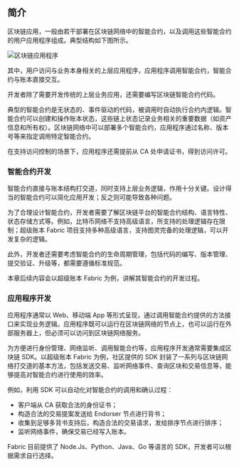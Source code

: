 ## 简介

区块链应用，一般由若干部署在区块链网络中的智能合约，以及调用这些智能合约的用户应用程序组成。典型结构如下图所示。

![区块链应用程序](_images/blockchain_application.png)

其中，用户访问与业务本身相关的上层应用程序，应用程序调用智能合约，智能合约与账本直接交互。

开发者除了需要开发传统的上层业务应用，还需要编写区块链智能合约代码。

典型的智能合约是无状态的、事件驱动的代码，被调用时自动执行合约内逻辑。智能合约可以创建和操作账本状态，这些链上状态记录业务相关的重要数据（如资产信息和所有权）。区块链网络中可以部署多个智能合约，应用程序通过名称、版本号等来指定调用特定智能合约。

在支持访问控制的场景下，应用程序还需提前从 CA 处申请证书，得到访问许可。

### 智能合约开发

智能合约直接与账本结构打交道，同时支持上层业务逻辑，作用十分关键。设计得当的智能合约可以简化应用开发；反之则可能导致各种问题。

为了合理设计智能合约，开发者需要了解区块链平台的智能合约结构、语言特性、状态存储方式等。例如，比特币网络不支持高级语言，所支持的处理逻辑存在限制；超级账本 Fabric 项目支持多种高级语言，支持图灵完备的处理逻辑，可以开发复杂的逻辑。

此外，开发者还需要考虑智能合约的生命周期管理，包括代码的编写、版本管理、提交验证、升级等，都需要遵循标准规范。

本章后续内容会以超级账本 Fabric 为例，讲解其智能合约的开发过程。

### 应用程序开发

应用程序通常以 Web、移动端 App 等形式呈现，通过调用智能合约提供的方法接口来实现业务逻辑。应用程序既可以运行在区块链网络的节点上，也可以运行在外部服务器上，但必须可以访问到区块链网络服务。

为方便进行身份管理、网络监听、调用智能合约等，应用程序开发通常需要集成区块链 SDK。以超级账本 Fabric 为例，社区提供的 SDK 封装了一系列与区块链网络打交道的基本方法，包括发送交易、监听网络事件、查询区块和交易信息等，能够提高对智能合约进行使用的效率。

例如，利用 SDK 可以自动化对智能合约的调用和确认过程：

* 客户端从 CA 获取合法的身份证书；
* 构造合法的交易提案发送给 Endorser 节点进行背书；
* 收集到足够多背书支持后，构造合法的交易请求，发给排序节点进行排序；
* 监听网络事件，确保交易已经写入账本。

Fabric 目前提供了 Node.Js、Python、Java、Go 等语言的 SDK，开发者可以根据需求自行选择。
